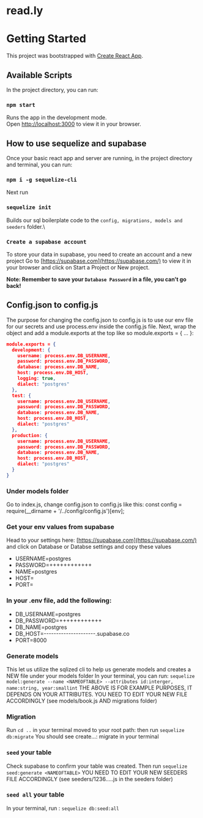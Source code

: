 # read.ly

# Getting Started

This project was bootstrapped with [Create React App](https://github.com/facebook/create-react-app).

## Available Scripts

In the project directory, you can run:

### `npm start`

Runs the app in the development mode.\
Open [http://localhost:3000](http://localhost:3000) to view it in your browser.


## How to use sequelize and supabase

Once your basic react app and server are running, in the project directory and terminal, you can run:

### `npm i -g sequelize-cli`

Next run
### `sequelize init`

Builds our sql boilerplate code to the `config, migrations, models and seeders` folder.\


### `Create a supabase account`


To store your data in supabase, you need to create an account and a new project
Go to [https://supabase.com](https://supabase.com/) to view it in your browser and click on Start a Project or New project.

**Note: Remember to save your `Database Password` in a file, you can't go back!**

## Config.json to config.js

The purpose for changing the config.json to config.js is to use our env file for our secrets and use process.env inside the config.js file.
Next, wrap the object and add a module.exports at the top like so module.exports = { ... }:
``` json
module.exports = {
  development: {
    username: process.env.DB_USERNAME,
    password: process.env.DB_PASSWORD,
    database: process.env.DB_NAME,
    host: process.env.DB_HOST,
    logging: true,
    dialect: "postgres"
  },
  test: {
    username: process.env.DB_USERNAME,
    password: process.env.DB_PASSWORD,
    database: process.env.DB_NAME,
    host: process.env.DB_HOST,
    dialect: "postgres"
  },
  production: {
    username: process.env.DB_USERNAME,
    password: process.env.DB_PASSWORD,
    database: process.env.DB_NAME,
    host: process.env.DB_HOST,
    dialect: "postgres"
  }
}
```

### Under models folder

Go to index.js, change config.json to config.js like this: 
const config = require(__dirname + '/../config/config.js')[env];

### Get your env values from supabase

Head to your settings here: [https://supabase.com](https://supabase.com/) and click on Database or Databse settings and copy these values
* USERNAME=postgres
* PASSWORD=++++++++++++
* NAME=postgres
* HOST=
* PORT=

### In your .env file, add the following:

* DB_USERNAME=postgres
* DB_PASSWORD=++++++++++++
* DB_NAME=postgres
* DB_HOST=---------------------.supabase.co
* PORT=8000


### Generate models

This let us utilize the sqlized cli to help us generate models and creates a NEW file under your models folder
In your terminal, you can run: `sequelize model:generate --name <NAMEOFTABLE> --attributes id:interger, name:string, year:smallint`
THE ABOVE IS FOR EXAMPLE PURPOSES, IT DEPENDS ON YOUR ATTRIBUTES. YOU NEED TO EDIT YOUR NEW FILE ACCORDINGLY (see models/book.js AND migrations folder)


### Migration

Run `cd ..` in your terminal moved to your root path: then run `sequelize db:migrate`
You should see create...: migrate in your terminal

### `seed` your table

Check supabase to confirm your table was created. Then run `sequelize seed:generate <NAMEOFTABLE>`
YOU NEED TO EDIT YOUR NEW SEEDERS FILE ACCORDINGLY (see seeders/1236.....js in the seeders folder)

### `seed all` your table

In your terminal, run : `sequelize db:seed:all`
